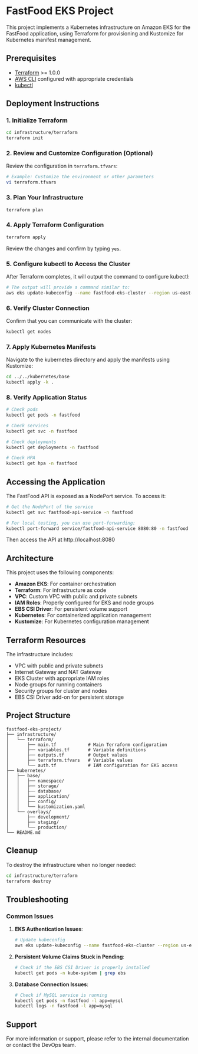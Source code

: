 # FastFood EKS Project

This project implements a Kubernetes infrastructure on Amazon EKS for the FastFood application, using Terraform for provisioning and Kustomize for Kubernetes manifest management.

## Prerequisites

- [Terraform](https://www.terraform.io/downloads.html) >= 1.0.0
- [AWS CLI](https://aws.amazon.com/cli/) configured with appropriate credentials
- [kubectl](https://kubernetes.io/docs/tasks/tools/install-kubectl/)

## Deployment Instructions

### 1. Initialize Terraform

```bash
cd infrastructure/terraform
terraform init
```

### 2. Review and Customize Configuration (Optional)

Review the configuration in `terraform.tfvars`:

```bash
# Example: Customize the environment or other parameters
vi terraform.tfvars
```

### 3. Plan Your Infrastructure

```bash
terraform plan
```

### 4. Apply Terraform Configuration

```bash
terraform apply
```

Review the changes and confirm by typing `yes`.

### 5. Configure kubectl to Access the Cluster

After Terraform completes, it will output the command to configure kubectl:

```bash
# The output will provide a command similar to:
aws eks update-kubeconfig --name fastfood-eks-cluster --region us-east-1
```

### 6. Verify Cluster Connection

Confirm that you can communicate with the cluster:

```bash
kubectl get nodes
```

### 7. Apply Kubernetes Manifests

Navigate to the kubernetes directory and apply the manifests using Kustomize:

```bash
cd ../../kubernetes/base
kubectl apply -k .
```

### 8. Verify Application Status

```bash
# Check pods
kubectl get pods -n fastfood

# Check services
kubectl get svc -n fastfood

# Check deployments
kubectl get deployments -n fastfood

# Check HPA
kubectl get hpa -n fastfood
```

## Accessing the Application

The FastFood API is exposed as a NodePort service. To access it:

```bash
# Get the NodePort of the service
kubectl get svc fastfood-api-service -n fastfood

# For local testing, you can use port-forwarding:
kubectl port-forward service/fastfood-api-service 8080:80 -n fastfood
```

Then access the API at http://localhost:8080

## Architecture

This project uses the following components:

- **Amazon EKS**: For container orchestration
- **Terraform**: For infrastructure as code
- **VPC**: Custom VPC with public and private subnets
- **IAM Roles**: Properly configured for EKS and node groups
- **EBS CSI Driver**: For persistent volume support
- **Kubernetes**: For containerized application management
- **Kustomize**: For Kubernetes configuration management

## Terraform Resources

The infrastructure includes:

- VPC with public and private subnets
- Internet Gateway and NAT Gateway
- EKS Cluster with appropriate IAM roles
- Node groups for running containers
- Security groups for cluster and nodes
- EBS CSI Driver add-on for persistent storage

## Project Structure

```
fastfood-eks-project/
├── infrastructure/
│   └── terraform/
│       ├── main.tf            # Main Terraform configuration
│       ├── variables.tf       # Variable definitions
│       ├── outputs.tf         # Output values
│       ├── terraform.tfvars   # Variable values
│       └── auth.tf            # IAM configuration for EKS access
├── kubernetes/
│   ├── base/
│   │   ├── namespace/
│   │   ├── storage/
│   │   ├── database/
│   │   ├── application/
│   │   ├── config/
│   │   └── kustomization.yaml
│   └── overlays/
│       ├── development/
│       ├── staging/
│       └── production/
└── README.md
```

## Cleanup

To destroy the infrastructure when no longer needed:

```bash
cd infrastructure/terraform
terraform destroy
```

## Troubleshooting

### Common Issues

1. **EKS Authentication Issues**:
   ```bash
   # Update kubeconfig
   aws eks update-kubeconfig --name fastfood-eks-cluster --region us-east-1
   ```

2. **Persistent Volume Claims Stuck in Pending**:
   ```bash
   # Check if the EBS CSI Driver is properly installed
   kubectl get pods -n kube-system | grep ebs
   ```

3. **Database Connection Issues**:
   ```bash
   # Check if MySQL service is running
   kubectl get pods -n fastfood -l app=mysql
   kubectl logs -n fastfood -l app=mysql
   ```

## Support

For more information or support, please refer to the internal documentation or contact the DevOps team.